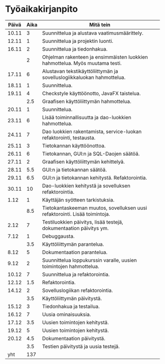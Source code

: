 # Työaikakirjanpito

| Päivä | Aika | Mitä tein |
| ----- | ---- | --------- |
| 10.11 | 3 | Suunnittelua ja alustava vaatimusmäärittely. |
| 12.11 | 1 | Suunnittelua ja projektin luonti. |
| 16.11 | 2 | Suunnittelua ja tiedonhakua. |
|  | 2 | Ohjelman rakenteen ja ensimmäisten luokkien hahmottelua. Myös muutama testi. |
| 17.11 | 6 | Alustavan tekstikäyttöliittymän ja sovelluslogiikkaluokan hahmottelua. |
| 18.11 | 1 | Suunnittelua. |
| 19.11 | 4 | Checkstyle käyttöönotto, JavaFX taistelua. |
|  | 2.5 | Graafisen käyttöliittymän hahmottelua. |
| 20.11 | 1 | Suunnittelua. |
| 23.11 | 6 | Lisää toiminnallisuutta ja dao-luokkien hahmottelua. |
| 24.11 | 7 | Dao luokkien rakentamista, service-luokan refaktorointi, testausta. |
| 25.11 | 3 | Tietokannan käyttöönottoa. |
| 26.11 | 6 | Tietokannan, GUI:n ja SQL-Daojen säätöä. |
| 27.11 | 2 | Graafisen käyttöliittymän kehittelyä. |
| 28.11 | 5.5 | GUI:n ja tietokannan säätöä. |
| 29.11 | 6.5 | GUI:n ja tietokannan kehitystä. Refaktorointia. |
| 30.11 | 10 | Dao-luokkien kehitystä ja sovelluksen refaktorointia. |
| 1.12 | 1 | Käyttäjän syötteen tarkistuksia. |
|  | 8.5 | Tietokantaskeeman muutos, sovelluksen uusi refaktorointi. Lisää toimintoja. | 
| 2.12 | 7 | Testiluokkien päivitys, lisää testejä, dokumentaation päivitys ym. |
| 7.12 | 1 | Debuggausta. |
|  | 3.5 | Käyttöliittymän parantelua. |
| 8.12 | 5 | Dokumentaation parantelua. |
| 9.12 | 2 | Suunnittelua loppukurssin varalle, uusien toimintojen hahmottelua. |
| 10.12 | 7 | Suunnittelua ja refaktorointia. |
| 12.12 | 1.5 | Refaktorointia. |
| 14.12 | 2 | Sovelluslogiikan refaktorointia. |
|  | 3.5 | Käyttöliittymän päivitystä. |
| 15.12 | 3 | Tiedonhakua ja testailua. |
| 16.12 | 7 | Uusia ominaisuuksia. |
| 17.12 | 3.5 | Uusien toimintojen kehitystä. |
| 19.12 | 5 | Uusien toimintojen kehitystä. |
| 20.12 | 4.5 | Dokumentaation päivitystä. |
|  | 3.5 | Testien päivitystä ja uusia testejä. |
| yht | 137 | |
